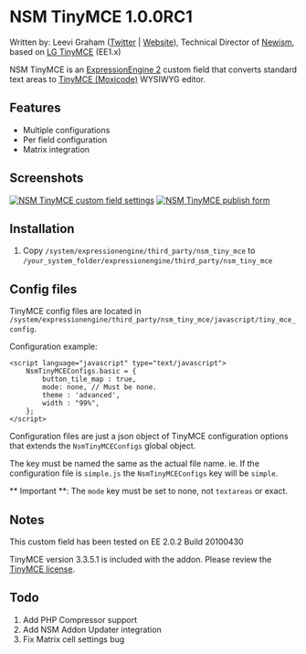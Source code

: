 # NSM TinyMCE 1.0.0RC1

Written by: Leevi Graham ([Twitter](http://twitter.com/leevigraham) | [Website](http://leevigraham.com)), Technical Director of [Newism](http://newism.com.au), based on [LG TinyMCE](http://leevigraham.com/cms-customisation/expressionengine/lg-tinymce/) (EE1.x)

NSM TinyMCE is an [ExpressionEngine 2](http://expressionengine.com/index.php?affiliate=newism&amp;page=public_beta/index) custom field that converts standard text areas to [TinyMCE (Moxicode)](http://tinymce.moxiecode.com/) WYSIWYG editor.

## Features

* Multiple configurations
* Per field configuration
* Matrix integration

## Screenshots

[![NSM TinyMCE custom field settings](http://s3.amazonaws.com/ember/T8QlIz969laR9TZNHFcAhSbxAxCXwOAV_s.jpg "NSM TinyMCE custom field settings")](http://emberapp.com/leevigraham/images/nsm-tinymce-custom-field-settings-1/sizes/l)
[![NSM TinyMCE publish form](http://s3.amazonaws.com/ember/Lx7NaGhbP2nn2kJoB4RMzEUUjuGVMgpq_s.jpg "NSM TinyMCE publish form")](http://emberapp.com/leevigraham/images/nsm-tinymce-ee2-custom-field/sizes/l)

## Installation

1. Copy `/system/expressionengine/third_party/nsm_tiny_mce` to `/your_system_folder/expressionengine/third_party/nsm_tiny_mce`

## Config files

TinyMCE config files are located in `/system/expressionengine/third_party/nsm_tiny_mce/javascript/tiny_mce_config`.

Configuration example:

	<script language="javascript" type="text/javascript">
		NsmTinyMCEConfigs.basic = {
			button_tile_map : true,
			mode: none, // Must be none.
			theme : 'advanced',
			width : "99%",
		};
	</script>

Configuration files are just a json object of TinyMCE configuration options that extends the `NsmTinyMCEConfigs` global object. 

The key must be named the same as the actual file name. ie. If the configuration file is `simple.js` the `NsmTinyMCEConfigs` key will be `simple`.

** Important **: The `mode` key must be set to none, not `textareas` or exact.

## Notes

This custom field has been tested on EE 2.0.2 Build 20100430

TinyMCE version 3.3.5.1 is included with the addon. Please review the [TinyMCE license](http://tinymce.moxiecode.com/license.php).

## Todo

1. Add PHP Compressor support
2. Add NSM Addon Updater integration
3. Fix Matrix cell settings bug